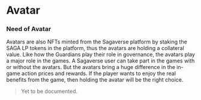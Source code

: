 # Avatar

### **Need of Avatar**

Avatars are also NFTs minted from the Sagaverse platform by staking the SAGA LP tokens in the platform, thus the avatars are holding a collateral value. Like how the Guardians play their role in governance, the avatars play a major role in the games. A Sagaverse user can take part in the games with or without the avatars. But the avatars bring a huge difference in the in-game action prices and rewards. If the player wants to enjoy the real benefits from the game, then holding the avatar will be the right choice.

> Yet to be documented.
